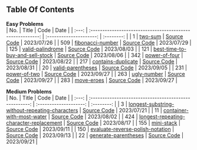 ## Table Of Contents

**Easy Problems**  
| No. | Title | Code | Date |
| :---: | :--------------------------------------------------------: | :---------------------: | :--------: |
| 1 | [two-sum][1web] | [Source Code][1code] | 2023/07/26 |
| 509 | [fibonacci-number][509web] | [Source Code][509code] | 2023/07/29 |
| 125 | [valid-palindrome][125web] | [Source Code][125code] | 2023/08/03 |
| 121 | [best-time-to-buy-and-sell-stock][121web] | [Source Code][121code] | 2023/08/06 |
| 342 | [power-of-four][342web] | [Source Code][342code] | 2023/08/22 |
| 217 | [contains-duplicate][217web] | [Source Code][217code] | 2023/08/31 |
| 20 | [valid-parentheses][20web] | [Source Code][20code] | 2023/09/05 |
| 231 | [power-of-two][231web] | [Source Code][231code] | 2023/09/27 |
| 263 | [ugly-number][263web] | [Source Code][263code] | 2023/09/27 |
| 283 | [move-eroes][283web] | [Source Code][283code] | 2023/09/27 |

**Medium Problems**  
| No. | Title | Code | Date |
| :---: | :----------------------------------------------------: | :--------------------: | :--------: |
| 3 | [longest-substring-without-repeating-characters][3web] | [Source Code][3code] | 2023/07/21 |
| 11 | [container-with-most-water][11web] | [Source Code][11code] | 2023/08/02 |
| 424 | [longest-repeating-character-replacement][424web] | [Source Code][424code] | 2023/08/17 |
| 155 | [mini-stack][155web] | [Source Code][155code] | 2023/09/11 |
| 150 | [evaluate-reverse-polish-notation][150web] | [Source Code][150code] | 2023/09/13 |
| 22 | [generate-parentheses][22web] | [Source Code][22code] | 2023/09/21 |

<!-- URL Below -->

[1web]: https://leetcode.com/problems/two-sum/
[1code]: ./src/easy/twoSum/2.js
[3web]: https://leetcode.com/problems/longest-substring-without-repeating-characters/
[3code]: ./src/medium/longest-substring-without-repeating-characters/1.js
[11web]: https://leetcode.com/problems/container-with-most-water/
[11code]: ./src/medium/container-with-most-water/1.js
[20web]: https://leetcode.com/problems/valid-parentheses/
[20code]: ./src/easy/valid-parentheses/1.js
[22web]: https://leetcode.com/problems/generate-parentheses/
[22code]: ./src/medium/generate-parentheses/1.js
[121web]: https://leetcode.com/problems/best-time-to-buy-and-sell-stock/
[121code]: ./src/easy/best-time-to-buy-and-sell-stock/1.js
[125web]: https://leetcode.com/problems/valid-palindrome/
[125code]: ./src/easy/valid-palindrome/1.js
[150web]: https://leetcode.com/problems/evaluate-reverse-polish-notation/
[150code]: ./src/medium/evaluate-reverse-polish-notation/1.js
[155web]: https://leetcode.com/problems/min-stack/
[155code]: ./src/medium/mini-stack/1.js
[217web]: https://leetcode.com/problems/contains-duplicate
[217code]: ./src/easy/contains-duplicate/1.js
[231web]: https://leetcode.com/problems/power-of-two/
[231code]: ./src/easy/power-of-two/1.js
[263web]: https://leetcode.com/problems/ugly-number
[263code]: ./src/easy/ugly-number/1.js
[283web]: https://leetcode.com/problems/move-zeroes
[283code]: ./src/easy/move-zeroes/1.js
[342web]: https://leetcode.com/problems/power-of-four/
[342code]: ./src/easy/power-of-four/1.js
[509web]: https://leetcode.com/problems/fibonacci-number/
[509code]: ./src/easy/fibonacci-number/1.js
[424web]: https://leetcode.com/problems/longest-repeating-character-replacement/
[424code]: ./src/medium/longest-repeating-character-replacement/2.js
